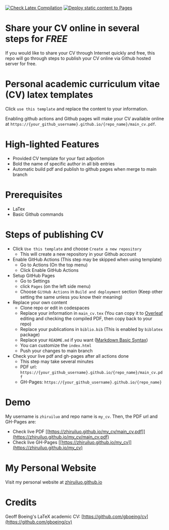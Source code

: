 [![Check Latex Compilation](https://github.com/zhiruiluo/my_cv/actions/workflows/check_latex.yml/badge.svg)](https://github.com/zhiruiluo/my_cv/actions/workflows/check_latex.yml)
[![Deploy static content to Pages](https://github.com/zhiruiluo/my_cv/actions/workflows/publish_static.yml/badge.svg)](https://github.com/zhiruiluo/my_cv/actions/workflows/publish_static.yml)

# Share your CV online in several steps for ***FREE***

If you would like to share your CV through Internet quickly and free, this repo will go through steps to publish your CV online via Github hosted server for free.

# Personal academic curriculum vitae (CV) latex templates

Click `use this template` and replace the content to your information.

Enabling github actions and Github pages will make your CV available online at ```https://{your_github_username}.github.io/{repo_name}/main_cv.pdf```.

# High-lighted Features

- Provided CV template for your fast adpotion
- Bold the name of specific author in all bib entries
- Automatic build pdf and publish to github pages when merge to main branch

# Prerequisites

- LaTex
- Basic Github commands

# Steps of publishing CV

- Click ```Use this template``` and choose ```Create a new repository```
    - This will create a new repository in your Github account
- Enable GitHub Actions (This step may be skipped when using template)
    - Go to Actions (On the top menu)
    - Click Enable GitHub Actions
- Setup GitHub Pages
    - Go to Settings
    - click ```Pages``` (on the left side menu)
    - Choose ```GitHub Actions``` in ```Build and deployment``` section (Keep other setting the same unless you know their meaning)
- Replace your own content
    - Clone repo or edit in codespaces
    - Replace your information in ```main_cv.tex``` (You can copy it to [Overleaf](https://www.overleaf.com/learn) editing and checking the compiled PDF, then copy back to your repo)
    - Replace your publications in ```biblio.bib``` (This is enabled by ```biblatex``` package)
    - Replace your ```README.md``` if you want ([Markdown Basic Syntax](https://www.markdownguide.org/basic-syntax/))
    - You can customize the ```index.html```
    - Push your changes to main branch
- Check your live pdf and gh-pages after all actions done
    - This step may take several minutes
    - PDF url: ```https://{your_github_username}.github.io/{repo_name}/main_cv.pdf```
    - GH-Pages: ```https://{your_github_username}.github.io/{repo_name}```
    
# Demo

My username is ```zhiruiluo``` and repo name is ```my_cv```. Then, the PDF url and GH-Pages are:
- Check live PDF [[https://zhiruiluo.github.io/my_cv/main_cv.pdf]](https://zhiruiluo.github.io/my_cv/main_cv.pdf)
- Check live GH-Pages [[https://zhiruiluo.github.io/my_cv]](https://zhiruiluo.github.io/my_cv)

# My Personal Website

Visit my personal website at [zhiruiluo.github.io](https://zhiruiluo.github.io)

# Credits

Geoff Boeing's LaTeX academic CV: [https://github.com/gboeing/cv](https://github.com/gboeing/cv)
